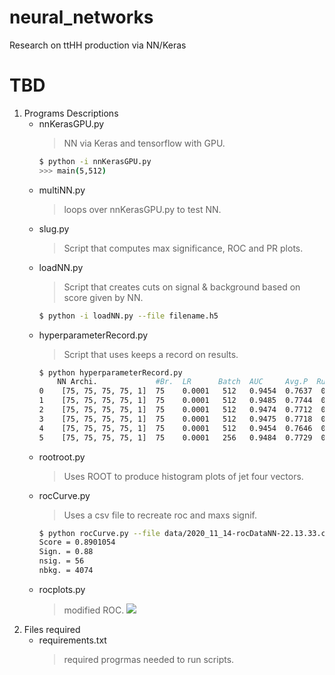 # neural_networks
Research on  ttHH production via NN/Keras

# TBD

1. Programs Descriptions
   - nnKerasGPU.py
     > NN via Keras and tensorflow with GPU.
     ```bash
     $ python -i nnKerasGPU.py
     >>> main(5,512) 
     ```
   - multiNN.py
     > loops over nnKerasGPU.py to test NN. 
   - slug.py
     >Script that computes max significance, ROC and PR plots.
   - loadNN.py
     >Script that creates cuts on signal & background based on score given by NN. 
     ```bash
     $ python -i loadNN.py --file filename.h5
     ```
   - hyperparameterRecord.py
     >Script that uses keeps a record on results.
     ```bash
     $ python hyperparameterRecord.py
         NN Archi.             #Br.  LR      Batch  AUC     Avg.P  Run Time                ConfusionMatrix [TP FP] [FN TN]       Score  Max Signif  nsig  nbkg
     0    [75, 75, 75, 75, 1]  75    0.0001   512   0.9454  0.7637  0 days 00:12:27.407433  [[752999   8610]\n [ 36923  48468]]  0.870   1.00        98   9640
     1    [75, 75, 75, 75, 1]  75    0.0001   512   0.9485  0.7744  0 days 00:18:14.872631  [[754118   7491]\n [ 37182  48209]]  0.865   1.06        89   7116
     2    [75, 75, 75, 75, 1]  75    0.0001   512   0.9474  0.7712  0 days 00:38:35.970770  [[754821   6788]\n [ 38098  47293]]  0.930   1.04        44   1828
     3    [75, 75, 75, 75, 1]  75    0.0001   512   0.9475  0.7718  0 days 00:55:50.455564  [[755124   6485]\n [ 38431  46960]]  0.890   1.05        90   7444
     4    [75, 75, 75, 75, 1]  75    0.0001   512   0.9454  0.7646  0 days 01:05:58.572270  [[753322   8287]\n [ 36996  48395]]  0.877   0.99        92   8567
     5    [75, 75, 75, 75, 1]  75    0.0001   256   0.9484  0.7729  0 days 00:27:49.218513  [[754273   7336]\n [ 37228  48163]]  0.875   1.02        87   7310
     ```
   - rootroot.py
     >Uses ROOT to produce histogram plots of jet four vectors.
   - rocCurve.py
     >Uses a csv file to recreate roc and maxs signif.
     ```bash
     $ python rocCurve.py --file data/2020_11_14-rocDataNN-22.13.33.csv
     Score = 0.8901054
     Sign. = 0.88
     nsig. = 56
     nbkg. = 4074
     ```
   - rocplots.py
      > modified ROC.
      >![](https://github.com/JOTELLECHEA/neural_networks/blob/master/modifiedRoc.png)
2. Files required
   - requirements.txt
      > required progrmas needed to run scripts. 
<!--2. Programs Parser Variables/ Outputs
  - lepvec_Pt.py
     >`--x=i` where  i = 1-4: ttHH,ttbb,ttH,ttZ.-->
     
 <!-- #   >`--help` brings up help.
  # - chisquare.py
 #    >N/A
  # - MVA.py
  #   >`--branch=i` where i = phase1-4
     
<!-- #    >Output file is `ROC_data_file.csv'.
 #  - RocCurve.py
  #   >`--file=i` where  i = ROC_data_phase1-4.csv.

<!-- #   >Output is tmp and can be save in format that is needed.
#   - add_SF_branches.py
 #    >`--file='****.root'`.
     
<!--   #  >`--help` brings up help.
     
 <!-- #   >Creates new ROOT file as `new_****.root`.-->
  
